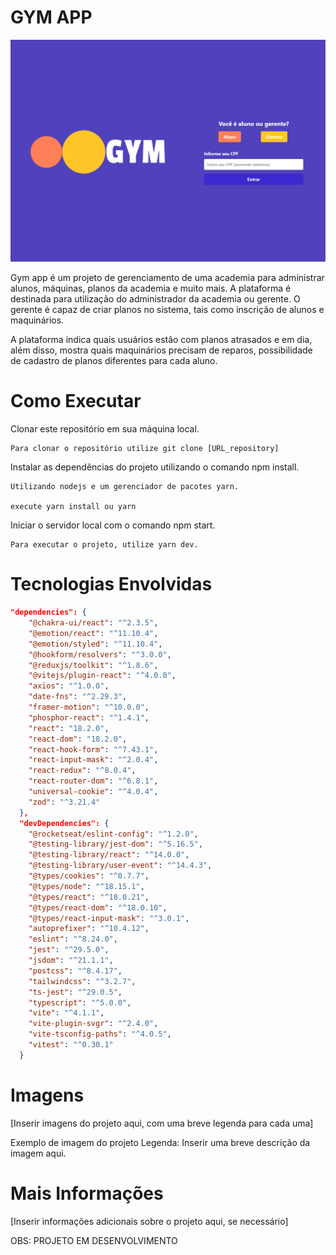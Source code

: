 # GYM APP

![Texto Alternativo](images/login.png)

Gym app é um projeto de gerenciamento de uma academia para administrar alunos, máquinas, planos da academia e muito mais. A plataforma é destinada para utilização do administrador da academia ou gerente. O gerente é capaz de criar planos no sistema, tais como inscrição de alunos e maquinários.

A plataforma indica quais usuários estão com planos atrasados e em dia, além disso, mostra quais maquinários precisam de reparos, possibilidade de cadastro de planos diferentes para cada aluno.

# Como Executar

Clonar este repositório em sua máquina local.

```git
Para clonar o repositório utilize git clone [URL_repository]
```

Instalar as dependências do projeto utilizando o comando npm install.

```
Utilizando nodejs e um gerenciador de pacotes yarn.

execute yarn install ou yarn
```

Iniciar o servidor local com o comando npm start.

```
Para executar o projeto, utilize yarn dev.
```

# Tecnologias Envolvidas

```JSON
"dependencies": {
    "@chakra-ui/react": "^2.3.5",
    "@emotion/react": "^11.10.4",
    "@emotion/styled": "^11.10.4",
    "@hookform/resolvers": "^3.0.0",
    "@reduxjs/toolkit": "^1.8.6",
    "@vitejs/plugin-react": "^4.0.0",
    "axios": "^1.0.0",
    "date-fns": "^2.29.3",
    "framer-motion": "^10.0.0",
    "phosphor-react": "^1.4.1",
    "react": "18.2.0",
    "react-dom": "18.2.0",
    "react-hook-form": "^7.43.1",
    "react-input-mask": "^2.0.4",
    "react-redux": "^8.0.4",
    "react-router-dom": "^6.8.1",
    "universal-cookie": "^4.0.4",
    "zod": "^3.21.4"
  },
  "devDependencies": {
    "@rocketseat/eslint-config": "^1.2.0",
    "@testing-library/jest-dom": "^5.16.5",
    "@testing-library/react": "^14.0.0",
    "@testing-library/user-event": "^14.4.3",
    "@types/cookies": "^0.7.7",
    "@types/node": "^18.15.1",
    "@types/react": "^18.0.21",
    "@types/react-dom": "^18.0.10",
    "@types/react-input-mask": "^3.0.1",
    "autoprefixer": "^10.4.12",
    "eslint": "^8.24.0",
    "jest": "^29.5.0",
    "jsdom": "^21.1.1",
    "postcss": "^8.4.17",
    "tailwindcss": "^3.2.7",
    "ts-jest": "^29.0.5",
    "typescript": "^5.0.0",
    "vite": "^4.1.1",
    "vite-plugin-svgr": "^2.4.0",
    "vite-tsconfig-paths": "^4.0.5",
    "vitest": "^0.30.1"
  }
```

# Imagens

[Inserir imagens do projeto aqui, com uma breve legenda para cada uma]

Exemplo de imagem do projeto
Legenda: Inserir uma breve descrição da imagem aqui.

# Mais Informações

[Inserir informações adicionais sobre o projeto aqui, se necessário]

OBS: PROJETO EM DESENVOLVIMENTO
